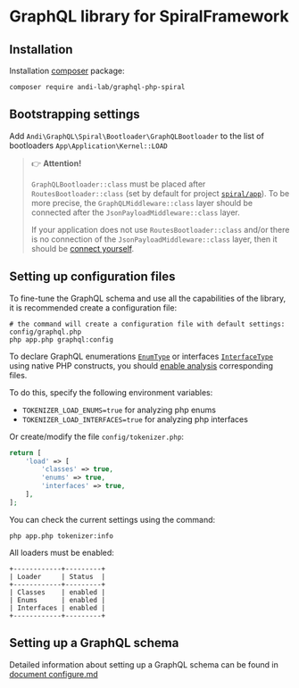 # GraphQL library for SpiralFramework

## Installation

 Installation [composer](https://getcomposer.org/doc/00-intro.md) package:

```shell
composer require andi-lab/graphql-php-spiral
```

## <a id="bootloader">Bootstrapping settings</a>

Add `Andi\GraphQL\Spiral\Bootloader\GraphQLBootloader` to the list of bootloaders
`App\Application\Kernel::LOAD`

> :point_right: **Attention!**
>
> `GraphQLBootloader::class` must be placed after `RoutesBootloader::class`
> (set by default for project [`spiral/app`](https://github.com/spiral/app)).
> To be more precise, the `GraphQLMiddleware::class` layer should be connected
> after the `JsonPayloadMiddleware::class` layer.
>
> If your application does not use `RoutesBootloader::class` and/or
> there is no connection of the `JsonPayloadMiddleware::class` layer, then it should be
> [connect yourself](https://spiral.dev/docs/http-middleware/current/en).

## Setting up configuration files
To fine-tune the GraphQL schema and use all the capabilities of the library, it is recommended
create a configuration file:

```shell
# the command will create a configuration file with default settings: config/graphql.php
php app.php graphql:config
```

To declare GraphQL enumerations [`EnumType`](https://webonyx.github.io/graphql-php/type-definitions/enums/)
or interfaces [`InterfaceType`](https://webonyx.github.io/graphql-php/type-definitions/interfaces/)
using native PHP constructs, you should [enable analysis](https://spiral.dev/docs/advanced-tokenizer/#class-listeners)
corresponding files.

To do this, specify the following environment variables:
- `TOKENIZER_LOAD_ENUMS=true` for analyzing php enums
- `TOKENIZER_LOAD_INTERFACES=true` for analyzing php interfaces

Or create/modify the file `config/tokenizer.php`:
```php
return [
    'load' => [
        'classes' => true,
        'enums' => true,
        'interfaces' => true,
    ],
];
```
You can check the current settings using the command:
```shell
php app.php tokenizer:info
```

All loaders must be enabled:

```
+------------+---------+
| Loader     | Status  |
+------------+---------+
| Classes    | enabled |
| Enums      | enabled |
| Interfaces | enabled |
+------------+---------+
```

## Setting up a GraphQL schema

Detailed information about setting up a GraphQL schema can be found in [document configure.md](configure.md)
